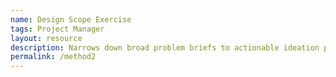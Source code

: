 ```yaml
---
name: Design Scope Exercise
tags: Project Manager 
layout: resource
description: Narrows down broad problem briefs to actionable ideation prompts
permalink: /method2
---
```

